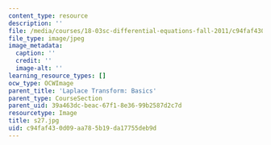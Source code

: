 ```yaml
---
content_type: resource
description: ''
file: /media/courses/18-03sc-differential-equations-fall-2011/c94faf430d09aa785b19da17755deb9d_s27.jpg
file_type: image/jpeg
image_metadata:
  caption: ''
  credit: ''
  image-alt: ''
learning_resource_types: []
ocw_type: OCWImage
parent_title: 'Laplace Transform: Basics'
parent_type: CourseSection
parent_uid: 39a463dc-beac-67f1-8e36-99b2587d2c7d
resourcetype: Image
title: s27.jpg
uid: c94faf43-0d09-aa78-5b19-da17755deb9d
---
```

